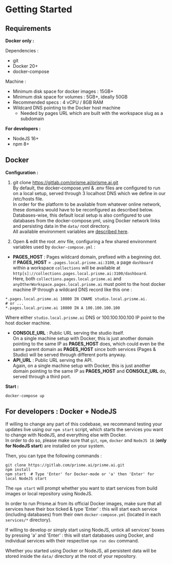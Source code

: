 # Getting Started

## Requirements

**Docker only :**  

Dependencies : 
- git
- Docker 20+
- docker-compose

Machine :  
- Minimum disk space for docker images :  15GB+
- Minimum disk space for volumes : 5GB+, ideally 50GB
- Recommended specs : 4 vCPU / 8GB RAM
- Wildcard DNS pointing to the Docker host machine
  - Needed by pages URL which are built with the workspace slug as a subdomain

**For developers :**
- NodeJS 16+
- npm 8+

## Docker

**Configuration :**  
1. git clone https://gitlab.com/prisme.ai/prisme.ai.git  
By default, the docker-compose.yml & .env files are configured to run on a local setup, served through 3 localhost DNS which we define in our /etc/hosts file.  
In order for the platform to be available from whatever online network, these domains would have to be reconfigured as described below.  
Databases-wise, this default local setup is also configured to use databases from the docker-compose.yml, using Docker network links and persisting data in the `data/` root directory.    
All available environment variables are [described here](https://docs.eda.prisme.ai/en/getstarted/configuration/).  

2. Open & edit the root .env file, configuring a few shared environment variables used by `docker-compose.yml`  :  
- **PAGES_HOST** :  Pages wildcard domain, prefixed with a beginning dot.  
If **PAGES_HOST** = `.pages.local.prisme.ai:3100`, a page `dashboard` within a workspace `collections` will be available at `http[s]://collections.pages.local.prisme.ai:3100/dashboard`.  
Here, both `collections.pages.local.prisme.ai` and `anyOtherWorkspace.pages.local.prisme.ai` must point to the host docker machine IP through a wildcard DNS record like this one :  
```
*.pages.local.prisme.ai 10800 IN CNAME studio.local.prisme.ai.
# or ...
*.pages.local.prisme.ai 10800 IN A 100.100.100.100
```
Where either `studio.local.prisme.ai` DNS or 100.100.100.100 IP point to the host docker machine.  

- **CONSOLE_URL** : Public URL serving the studio itself.  
On a single machine setup with Docker, this is just another domain pointing to the same IP as **PAGES_HOST** does, which could even be the same parent domain as **PAGES_HOST** since both services (Pages & Studio) will be served through different ports anyway.  
- **API_URL** : Public URL serving the API.  
Again, on a single machine setup with Docker, this is just another domain pointing to the same IP as **PAGES_HOST** and **CONSOLE_URL** do, served through a third port.    


**Start :**  
```
docker-compose up
```

## For developers : Docker + NodeJS
If willing to change any part of this codebase, we recommand testing your updates live using our `npm start` script, which starts the services you want to change with NodeJS, and everything else with Docker.  
In order to do so, please make sure that `git`, `npm`, `docker` and `NodeJS 16` (**only for NodeJS start**) are installed on your system.  

Then, you can type the following commands :  
```
git clone https://gitlab.com/prisme.ai/prisme.ai.git  
npm install  
npm start  # Type 'Enter' for Docker-mode or 'a' then 'Enter' for local NodeJS start  
```  

The `npm start` will prompt whether you want to start services from build images or local repository using NodeJS.  

In order to run Prisme.ai from its official Docker images, make sure that all services have their box ticked & type 'Enter' : this will start each service (including databases) from their own `docker-compose.yml` (located in each `services/*` directory).  

If willing to develop or simply start using NodeJS, untick all services' boxes by pressing 'a' and 'Enter' : this will start databases using Docker, and individual services with their respective `npm run dev` command.  

Whether you started using Docker or NodeJS, all persistent data will be stored inside the `data/` directory at the root of your repository.
